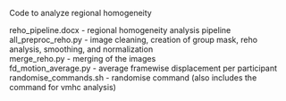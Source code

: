 Code to analyze regional homogeneity

reho_pipeline.docx - regional homogeneity analysis pipeline  
all_preproc_reho.py - image cleaning, creation of group mask, reho analysis, smoothing, and normalization  
merge_reho.py - merging of the images  
fd_motion_average.py - average framewise displacement per participant  
randomise_commands.sh - randomise command (also includes the command for vmhc analysis)  
